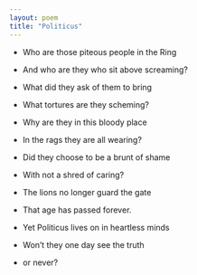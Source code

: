 ```yaml
---
layout: poem
title: "Politicus"
---
```


- Who are those piteous people in the Ring
- And who are they who sit above screaming?
- What did they ask of them to bring
- What tortures are they scheming?

- Why are they in this bloody place
- In the rags they are all wearing?
- Did they choose to be a brunt of shame
- With not a shred of caring?

- The lions no longer guard the gate
- That age has passed forever.
- Yet Politicus lives on in heartless minds
- Won’t they one day see the truth
- or never?
